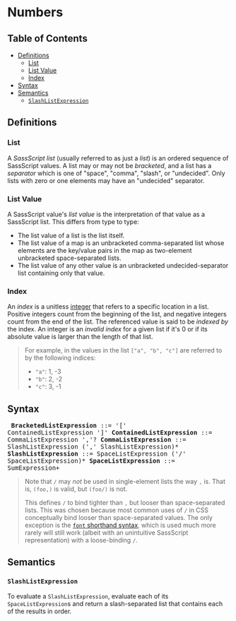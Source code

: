 # Numbers

## Table of Contents

* [Definitions](#definitions)
  * [List](#list)
  * [List Value](#list-value)
  * [Index](#index)
* [Syntax](#syntax)
* [Semantics](#semantics)
  * [`SlashListExpression`](#slashlistexpression)

## Definitions

### List

A *SassScript list* (usually referred to as just a *list*) is an ordered
sequence of SassScript values. A list may or may not be *bracketed*, and a list
has a *separator* which is one of "space", "comma", "slash", or "undecided".
Only lists with zero or one elements may have an "undecided" separator.

### List Value

A SassScript value's *list value* is the interpretation of that value as a
SassScript list. This differs from type to type:

* The list value of a list is the list itself.
* The list value of a map is an unbracketed comma-separated list whose elements
  are the key/value pairs in the map as two-element unbracketed space-separated
  lists.
* The list value of any other value is an unbracketed undecided-separator list
  containing only that value.

### Index

An *index* is a unitless [integer] that refers to a specific location in a list.
Positive integers count from the beginning of the list, and negative integers
count from the end of the list. The referenced value is said to be *indexed by*
the index. An integer is an *invalid index* for a given list if it's 0 or if its
absolute value is larger than the length of that list.

> For example, in the values in the list `["a", "b", "c"]` are referred to by
> the following indices:
>
> * `"a"`: 1, -3
> * `"b"`: 2, -2
> * `"c"`: 3, -1

[integer]: number.md#integer

## Syntax

<x><pre>
**BracketedListExpression** ::= '[' ContainedListExpression ']'
**ContainedListExpression** ::= CommaListExpression ','?
**CommaListExpression**     ::= SlashListExpression (',' SlashListExpression)*
**SlashListExpression**     ::= SpaceListExpression ('/' SpaceListExpression)*
**SpaceListExpression**     ::= SumExpression+
</pre></x>

> Note that `/` may *not* be used in single-element lists the way `,` is. That
> is, `(foo,)` is valid, but `(foo/)` is not.
>
> This defines `/` to bind tighter than `,` but looser than space-separated
> lists. This was chosen because most common uses of `/` in CSS conceptually
> bind looser than space-separated values. The only exception is the [`font`
> shorthand syntax], which is used much more rarely will still work (albeit with
> an unintuitive SassScript representation) with a loose-binding `/`.
>
> [`font` shorthand syntax]: https://developer.mozilla.org/en-US/docs/Web/CSS/font

## Semantics

### `SlashListExpression`

To evaluate a `SlashListExpression`, evaluate each of its `SpaceListExpression`s
and return a slash-separated list that contains each of the results in order.
